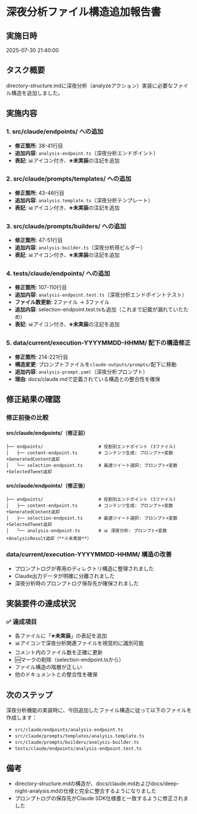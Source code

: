 # 深夜分析ファイル構造追加報告書

## 実施日時
2025-07-30 21:40:00

## タスク概要
directory-structure.mdに深夜分析（analyzeアクション）実装に必要なファイル構造を追加しました。

## 実施内容

### 1. src/claude/endpoints/ への追加
- **修正箇所**: 38-41行目
- **追加内容**: `analysis-endpoint.ts`（深夜分析エンドポイント）
- **表記**: 📊アイコン付き、**※未実装**の注記を追加

### 2. src/claude/prompts/templates/ への追加
- **修正箇所**: 43-46行目
- **追加内容**: `analysis.template.ts`（深夜分析テンプレート）
- **表記**: 📊アイコン付き、**※未実装**の注記を追加

### 3. src/claude/prompts/builders/ への追加
- **修正箇所**: 47-51行目
- **追加内容**: `analysis-builder.ts`（深夜分析用ビルダー）
- **表記**: 📊アイコン付き、**※未実装**の注記を追加

### 4. tests/claude/endpoints/ への追加
- **修正箇所**: 107-110行目
- **追加内容**: `analysis-endpoint.test.ts`（深夜分析エンドポイントテスト）
- **ファイル数更新**: 2ファイル → 3ファイル
- **追加内容**: selection-endpoint.test.tsも追加（これまで記載が漏れていたため）
- **表記**: 📊アイコン付き、**※未実装**の注記を追加

### 5. data/current/execution-YYYYMMDD-HHMM/ 配下の構造修正
- **修正箇所**: 214-221行目
- **構造変更**: プロンプトファイルを`claude-outputs/prompts/`配下に移動
- **追加内容**: `analysis-prompt.yaml`（深夜分析プロンプト）
- **理由**: docs/claude.mdで定義されている構造との整合性を確保

## 修正結果の確認

### 修正前後の比較

#### src/claude/endpoints/（修正前）
```
├── endpoints/                     # 役割別エンドポイント (3ファイル)
│   ├── content-endpoint.ts        # コンテンツ生成: プロンプト+変数+GeneratedContent返却
│   └── selection-endpoint.ts      # 最適ツイート選択: プロンプト+変数+SelectedTweet返却
```

#### src/claude/endpoints/（修正後）
```
├── endpoints/                     # 役割別エンドポイント (3ファイル)
│   ├── content-endpoint.ts        # コンテンツ生成: プロンプト+変数+GeneratedContent返却
│   ├── selection-endpoint.ts      # 最適ツイート選択: プロンプト+変数+SelectedTweet返却
│   └── analysis-endpoint.ts       # 📊 深夜分析: プロンプト+変数+AnalysisResult返却（**※未実装**）
```

### data/current/execution-YYYYMMDD-HHMM/ 構造の改善
- プロンプトログが専用のディレクトリ構造に整理されました
- Claude出力データが明確に分離されました
- 深夜分析時のプロンプトログ保存先が確保されました

## 実装要件の達成状況

### ✅ 達成項目
- 各ファイルに「**※未実装**」の表記を追加
- 📊アイコンで深夜分析関連ファイルを視覚的に識別可能
- コメント内のファイル数を正確に更新
- 🆕マークの削除（selection-endpoint.tsから）
- ファイル構造の階層が正しい
- 他のドキュメントとの整合性を確保

## 次のステップ
深夜分析機能の実装時に、今回追加したファイル構造に従って以下のファイルを作成します：
- `src/claude/endpoints/analysis-endpoint.ts`
- `src/claude/prompts/templates/analysis.template.ts`
- `src/claude/prompts/builders/analysis-builder.ts`
- `tests/claude/endpoints/analysis-endpoint.test.ts`

## 備考
- directory-structure.mdの構造が、docs/claude.mdおよびdocs/deep-night-analysis.mdの仕様と完全に整合するようになりました
- プロンプトログの保存先がClaude SDK仕様書と一致するように修正されました